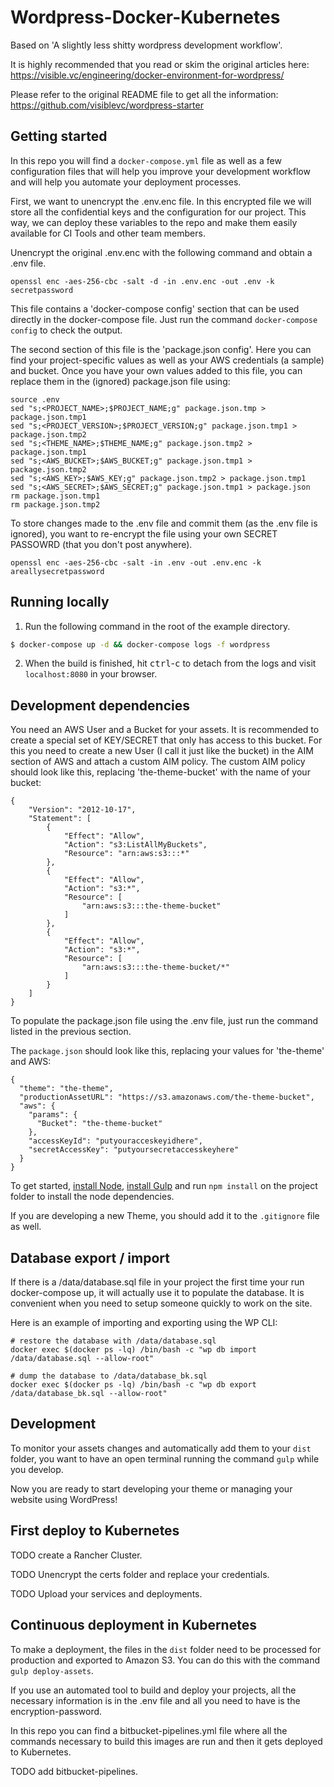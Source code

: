 # Wordpress-Docker-Kubernetes

Based on 'A slightly less shitty wordpress development workflow'. 

It is highly recommended that you read or skim the original articles here:  
https://visible.vc/engineering/docker-environment-for-wordpress/

Please refer to the original README file to get all the information:  
https://github.com/visiblevc/wordpress-starter

## Getting started

In this repo you will find a `docker-compose.yml` file as well as a few configuration files that will help you improve your development workflow and will help you automate your deployment processes.

First, we want to unencrypt the .env.enc file. In this encrypted file we will store all the confidential keys and the configuration for our project. This way, we can deploy these variables to the repo and make them easily available for CI Tools and other team members.

Unencrypt the original .env.enc with the following command and obtain a .env file.
```
openssl enc -aes-256-cbc -salt -d -in .env.enc -out .env -k secretpassword
```

This file contains a 'docker-compose config' section that can be used directly in the docker-compose file. Just run the command `docker-compose config` to check the output.

The second section of this file is the 'package.json config'. Here you can find your project-specific values as well as your AWS credentials (a sample) and bucket. Once you have your own values added to this file, you can replace them in the (ignored) package.json file using:
```
source .env
sed "s;<PROJECT_NAME>;$PROJECT_NAME;g" package.json.tmp > package.json.tmp1
sed "s;<PROJECT_VERSION>;$PROJECT_VERSION;g" package.json.tmp1 > package.json.tmp2
sed "s;<THEME_NAME>;$THEME_NAME;g" package.json.tmp2 > package.json.tmp1
sed "s;<AWS_BUCKET>;$AWS_BUCKET;g" package.json.tmp1 > package.json.tmp2
sed "s;<AWS_KEY>;$AWS_KEY;g" package.json.tmp2 > package.json.tmp1
sed "s;<AWS_SECRET>;$AWS_SECRET;g" package.json.tmp1 > package.json
rm package.json.tmp1
rm package.json.tmp2
```

To store changes made to the .env file and commit them (as the .env file is ignored), you want to re-encrypt the file using your own SECRET PASSOWRD (that you don't post anywhere).
```
openssl enc -aes-256-cbc -salt -in .env -out .env.enc -k areallysecretpassword
```

## Running locally

1. Run the following command in the root of the example directory.
```sh
$ docker-compose up -d && docker-compose logs -f wordpress
```

2. When the build is finished, hit <kbd>ctrl</kbd>-<kbd>c</kbd> to detach from the logs and visit `localhost:8080` in your browser.

## Development dependencies

You need an AWS User and a Bucket for your assets. It is recommended to create a special set of KEY/SECRET that only has access to this bucket. For this you need to create a new User (I call it just like the bucket) in the AIM section of AWS and attach a custom AIM policy. The custom AIM policy should look like this, replacing 'the-theme-bucket' with the name of your bucket:

```
{
    "Version": "2012-10-17",
    "Statement": [
        {
            "Effect": "Allow",
            "Action": "s3:ListAllMyBuckets",
            "Resource": "arn:aws:s3:::*"
        },
        {
            "Effect": "Allow",
            "Action": "s3:*",
            "Resource": [
                "arn:aws:s3:::the-theme-bucket"
            ]
        },
        {
            "Effect": "Allow",
            "Action": "s3:*",
            "Resource": [
                "arn:aws:s3:::the-theme-bucket/*"
            ]
        }
    ]
}
```

To populate the package.json file using the .env file, just run the command listed in the previous section.

The `package.json` should look like this, replacing your values for 'the-theme' and AWS:

```
{
  "theme": "the-theme",
  "productionAssetURL": "https://s3.amazonaws.com/the-theme-bucket",
  "aws": {
    "params": {
      "Bucket": "the-theme-bucket"
    },
    "accessKeyId": "putyouracceskeyidhere",
    "secretAccessKey": "putyoursecretaccesskeyhere"
  }
}
```

To get started, [install Node](https://nodejs.org/en/download/), [install Gulp](https://github.com/gulpjs/gulp/blob/master/docs/getting-started.md) and run `npm install` on the project folder to install the node dependencies.

If you are developing a new Theme, you should add it to the `.gitignore` file as well.

## Database export / import

If there is a /data/database.sql file in your project the first time your run docker-compose up, it will actually use it to populate the database. It is convenient when you need to setup someone quickly to work on the site.

Here is an example of importing and exporting using the WP CLI:  
```
# restore the database with /data/database.sql
docker exec $(docker ps -lq) /bin/bash -c "wp db import /data/database.sql --allow-root"

# dump the database to /data/database_bk.sql
docker exec $(docker ps -lq) /bin/bash -c "wp db export /data/database_bk.sql --allow-root"
```

## Development

To monitor your assets changes and automatically add them to your `dist` folder, you want to have an open terminal running the command `gulp` while you develop.

Now you are ready to start developing your theme or managing your website using WordPress!

## First deploy to Kubernetes

TODO create a Rancher Cluster.

TODO Unencrypt the certs folder and replace your credentials.

TODO Upload your services and deployments.

## Continuous deployment in Kubernetes

To make a deployment, the files in the `dist` folder need to be processed for production and exported to Amazon S3. You can do this with the command `gulp deploy-assets`. 

If you use an automated tool to build and deploy your projects, all the necessary information is in the .env file and all you need to have is the encryption-password.

In this repo you can find a bitbucket-pipelines.yml file where all the commands necessary to build this images are run and then it gets deployed to Kubernetes.

TODO add bitbucket-pipelines.

